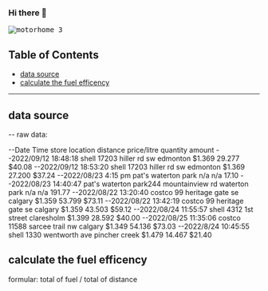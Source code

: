 ### Hi there 👋
<kbd>![motorhome 3](https://github.com/RobinLi2024/robinli2024/assets/170358474/8475902e-e754-4ce2-9a2e-d83f487b3d5c)</kbd>

<!--
**RobinLi2024/robinli2024** is a ✨ _special_ ✨ repository because its `README.md` (this file) appears on your GitHub profile.

Here are some ideas to get you started:

- 🔭 I’m currently working on ...
- 🌱 I’m currently learning ...
- 👯 I’m looking to collaborate on ...
- 🤔 I’m looking for help with ...
- 💬 Ask me about ...
- 📫 How to reach me: ...
- 😄 Pronouns: ...
- ⚡ Fun fact: ...
-->

## Table of Contents
- [data source](#data-source)
- [calculate the fuel efficency](#calculate-the-fuel-efficency)

***

## data source

-- raw data:
      
--Date Time store location distance    price/litre quantity   amount
--2022/09/12 18:48:18 shell 17203 hiller rd sw edmonton    $1.369   29.277      $40.08
--2022/09/12 18:53:20 shell  17203 hiller rd sw edmonton   $1.369   27.200      $37.24
--2022/08/23 4:15 pm pat's waterton park n/a  n/a 17.10
--2022/08/23 14:40:47 pat's waterton park244 mountainview rd waterton park n/a n/a 191.77
--2022/08/22 13:20:40 costco 99 heritage gate se calgary $1.359 53.799 $73.11
--2022/08/22 13:42:19 costco 99 heritage gate se calgary $1.359 43.503 $59.12
--2022/08/24 11:55:57 shell 4312 1st street claresholm $1.399 28.592 $40.00
--2022/08/25 11:35:06 costco 11588 sarcee trail nw calgary $1.349 54.136 $73.03
--2022/8/24 10:45:55 shell 1330 wentworth ave pincher creek $1.479 14.467 $21.40



## calculate the fuel efficency

  formular:
    total of fuel / total of distance
  
